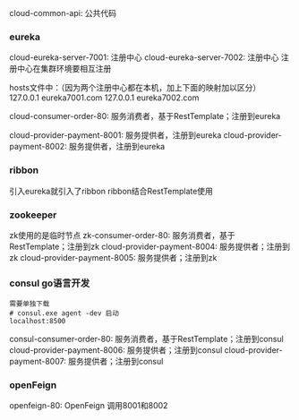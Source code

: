 cloud-common-api: 公共代码

### eureka
cloud-eureka-server-7001: 注册中心 
cloud-eureka-server-7002: 注册中心
注册中心在集群环境要相互注册

hosts文件中：（因为两个注册中心都在本机，加上下面的映射加以区分）
127.0.0.1 eureka7001.com
127.0.0.1 eureka7002.com

cloud-consumer-order-80: 服务消费者，基于RestTemplate；注册到eureka

cloud-provider-payment-8001: 服务提供者，注册到eureka
cloud-provider-payment-8002: 服务提供者，注册到eureka

### ribbon
引入eureka就引入了ribbon
ribbon结合RestTemplate使用


### zookeeper
zk使用的是临时节点
zk-consumer-order-80: 服务消费者，基于RestTemplate；注册到zk
cloud-provider-payment-8004: 服务提供者；注册到zk
cloud-provider-payment-8005: 服务提供者；注册到zk


### consul go语言开发
    需要单独下载
    # consul.exe agent -dev 启动
    localhost:8500
consul-consumer-order-80: 服务消费者，基于RestTemplate；注册到consul
cloud-provider-payment-8006: 服务提供者；注册到consul
cloud-provider-payment-8007: 服务提供者；注册到consul


### openFeign
openfeign-80: OpenFeign 调用8001和8002